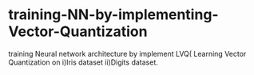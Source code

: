 # training-NN-by-implementing-Vector-Quantization
training Neural network architecture by implement LVQ( Learning Vector Quantization on i)Iris dataset ii)Digits dataset.
